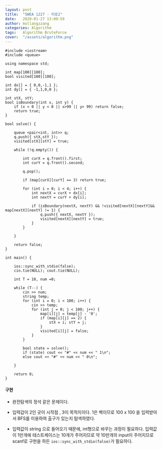 ```yaml
---
layout: post
title:  "SWEA 1227 - 미로2"
date:   2020-01-27 13:00:59
author: mollangzzang
categories: Algorithm
tags:	Algorithm BruteForce
cover:  "/assets/algorithm.png"
---
```


```
#include <iostream>
#include <queue>

using namespace std;

int map[100][100];
bool visited[100][100];

int dx[] = { 0,0,-1,1 };
int dy[] = { -1,1,0,0 };

int stX, stY;
bool isBoundary(int x, int y) {
	if (x < 0 || y < 0 || x>99 || y> 99) return false;
	return true;
}

bool solve() {

	queue <pair<int, int>> q;
	q.push({ stX,stY });
	visited[stX][stY] = true;

	while (!q.empty()) {

		int curX = q.front().first;
		int curY = q.front().second;

		q.pop();

		if (map[curX][curY] == 3) return true;

		for (int i = 0; i < 4; i++) {
			int nextX = curX + dx[i];
			int nextY = curY + dy[i];

			if (isBoundary(nextX, nextY) && !visited[nextX][nextY]&& map[nextX][nextY] != 1) {
				q.push({ nextX, nextY });
				visited[nextX][nextY] = true;
			}
		}

	}

	return false;
}

int main() {

	ios::sync_with_stdio(false);
	cin.tie(NULL); cout.tie(NULL);

	int T = 10, num =0;

	while (T--) {
		cin >> num;
		string temp;
		for (int i = 0; i < 100; i++) {
			cin >> temp;
			for (int j = 0; j < 100; j++) {
				map[i][j] = temp[j] - '0';
				if (map[i][j] == 2) {
					stX = i; stY = j;
				}
				visited[i][j] = false;
			}
		}

		bool state = solve();
		if (state) cout << "#" << num << " 1\n";
		else cout << "#" << num << " 0\n";

	}

	return 0;
}
```

#### 구현

- 완전탐색의 정석 같은 문제이다.

- 입력갑이 2인 곳이 시작점 , 3이 목적지이다. 1은 벽이므로 100 x 100 을 입력받아서 BFS를 이용하여 출구가 있는지 탐색하였다.

- 입력값이 string 으로 들어오기 때문에, int형으로 바꾸는 과정이 필요하다. 입력값이 1만개에 테스트케이스는 10개가 주어지므로 약 10만개의 input이 주어지므로 scanf로 구현을 하든 `ios::sync_with_stdio(false)`가 필요하다.